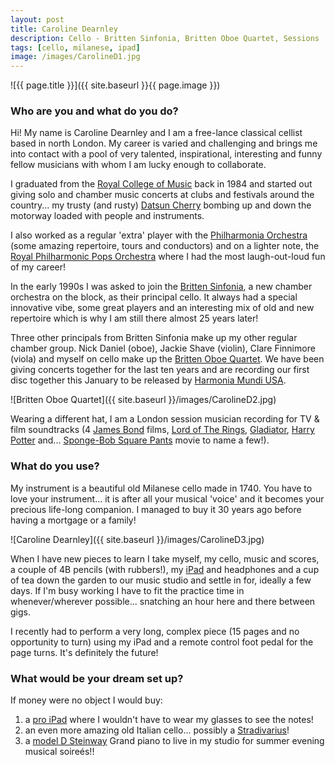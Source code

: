 ```yaml
---
layout: post
title: Caroline Dearnley
description: Cello - Britten Sinfonia, Britten Oboe Quartet, Sessions
tags: [cello, milanese, ipad]
image: /images/CarolineD1.jpg
---
```


![{{ page.title }}]({{ site.baseurl }}{{ page.image }})

### Who are you and what do you do?

Hi! My name is Caroline Dearnley and I am a free-lance classical cellist based in north London. My career is varied and challenging and brings me into contact with a  pool of very talented, inspirational, interesting and funny fellow musicians with whom I am lucky enough to collaborate.

I graduated from the [Royal College of Music](http://www.rcm.ac.uk/) back in 1984 and started out giving solo and chamber music concerts at clubs and festivals around the country... my trusty (and rusty) [Datsun Cherry](https://en.wikipedia.org/wiki/Nissan_Cherry) bombing up and down the motorway loaded with people and instruments.

I also worked as a regular 'extra' player with the [Philharmonia Orchestra](http://www.philharmonia.co.uk/) (some amazing repertoire, tours and conductors) and on a lighter note, the [Royal Philharmonic Pops Orchestra](https://en.wikipedia.org/wiki/Royal_Philharmonic_Orchestra#Non-classical_work) where I had the most laugh-out-loud fun of my career!

In the early 1990s I was asked to join the [Britten Sinfonia](http://www.brittensinfonia.com/), a new chamber orchestra on the block, as their principal cello. It always had a special innovative vibe, some great players and an interesting mix of old and new repertoire which is why I am still there almost 25 years later!

Three other principals from Britten Sinfonia make up my other regular chamber group. Nick Daniel (oboe), Jackie Shave (violin), Clare Finnimore (viola) and myself on cello make up the [Britten Oboe Quartet](http://nicholasdaniel.co.uk/britten-oboe-quartet/). We have been giving concerts together for the last ten years and are recording our first disc together this January to be released by [Harmonia Mundi USA](http://store.harmoniamundi.com/).

![Britten Oboe Quartet]({{ site.baseurl }}/images/CarolineD2.jpg)

Wearing a different hat, I am a London session musician recording for TV & film soundtracks (4 [James Bond](http://www.007.com/) films, [Lord of The Rings](http://www.amazon.co.uk/Lord-Rings-Complete-Howard-Shore/dp/B0000TAZBK), [Gladiator](http://www.amazon.co.uk/Gladiator-Hans-Zimmer/dp/B00004STPT), [Harry Potter](http://www.amazon.co.uk/Complete-Harry-Potter-Music-Collection/dp/B00701QW1S) and... [Sponge-Bob Square Pants](https://en.wikipedia.org/wiki/The_SpongeBob_Movie:_Sponge_Out_of_Water) movie to name a few!).

### What do you use?

My instrument is a beautiful old Milanese cello made in 1740. You have to love your instrument... it is after all your musical 'voice' and it becomes your precious life-long companion. I managed to buy it 30 years ago before having a mortgage or a family! 

![Caroline Dearnley]({{ site.baseurl }}/images/CarolineD3.jpg)

When I have new pieces to learn I take myself, my cello, music and scores, a couple of 4B pencils (with rubbers!), my [iPad](http://www.apple.com/uk/ipad/) and headphones and a cup of tea down the garden to our music studio and settle in for, ideally a few days. If I'm busy working I have to fit the practice time in whenever/wherever possible... snatching an hour here and there between gigs.

I recently had to perform a very long, complex piece (15 pages and no opportunity to turn) using my iPad and a remote control foot pedal for the page turns. It's definitely the future!

### What would be your dream set up?

If money were no object I would buy:

1. a [pro iPad](http://www.apple.com/uk/ipad-pro/) where I wouldn't have to wear my glasses to see the notes!
2. an even more amazing old Italian cello... possibly a [Stradivarius](https://en.wikipedia.org/wiki/Stradivarius)!
3. a [model D Steinway](http://www.steinway.com/pianos/steinway/grand/model-d/) Grand piano to live in my studio for summer evening musical soireés!!